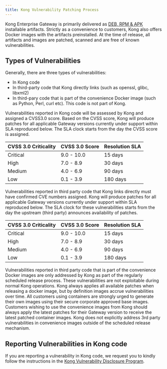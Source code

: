 ```yaml
---
title: Kong Vulnerability Patching Process
---
```


Kong Enterprise Gateway is primarily delivered as [DEB, RPM & APK](/gateway/{{page.kong_version}}/support-policy/#supported-versions) installable artifacts. Strictly as a convenience to customers, Kong also offers Docker images with the artifacts preinstalled.  At the time of release, all artifacts and images are patched, scanned and are free of known vulnerabilities. 

## Types of Vulnerabilities

Generally, there are three types of vulnerabilities:
* In Kong code
* In third-party code that Kong directly links (such as openssl, glibc, libxml2)
* In third-pary code that is part of the convenience Docker image (such as Python, Perl, curl etc). This code is not part of Kong.

Vulnerabilities reported in Kong code will be assessed by Kong and assigned a CVSS3.0 score. Based on the CVSS score, Kong will produce patches for all applicable Gateway versions currently under support within SLA reproduced below. The SLA clock starts from the day the CVSS score is assigned.

|  CVSS 3.0 Criticality | CVSS 3.0 Score | Resolution SLA |
|---|---|---|
| Critical  | 9.0 - 10.0  |  15 days |
| High  |  7.0 - 8.9 |  30 days |
|  Medium |  4.0 - 6.9 |  90 days |
|  Low |  0.1 - 3.9 | 180 days  |


Vulnerabilities reported in third party code that Kong links directly must have confirmed CVE numbers assigned. Kong will produce patches for all applicable Gateway versions currently under support within SLA reproduced below. The SLA clock for these vulnerabilities starts from the day the upstream (third party) announces availability of patches.  

|  CVSS 3.0 Criticality | CVSS 3.0 Score | Resolution SLA |
|---|---|---|
| Critical  | 9.0 - 10.0  |  15 days |
| High  |  7.0 - 8.9 |  30 days |
|  Medium |  4.0 - 6.9 |  90 days |
|  Low |  0.1 - 3.9 | 180 days  |


Vulnerabilities reported in third party code that is part of the convenience Docker images are only addressed by Kong as part of the regularly scheduled release process. These vulnerabilities are not exploitable during normal Kong operations. Kong always applies all available patches when releasing a docker image, but by definition images accrue vulnerabilities over time. All customers using containers are strongly urged to generate their own images using their secure corporate approved base images. Customers wishing to use the convenience images from Kong should always apply the latest patches for their Gateway version to receive the latest patched container images. Kong does not explicitly address 3rd party vulnerabilities in convenience images outside of the scheduled release mechanism.

## Reporting Vulnerabilities in Kong code

If you are reporting a vulnerability in Kong code, we request you to kindly follow the instructions in the [Kong Vulnerability Disclosure Program](https://konghq.com/compliance/bug-bounty). 

